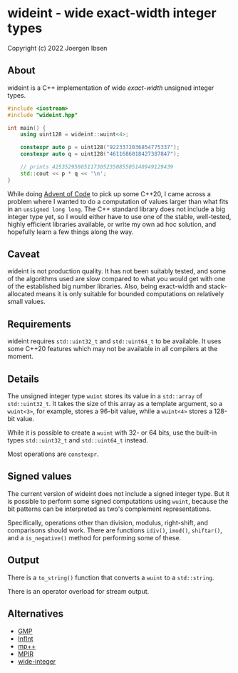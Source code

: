 
wideint - wide exact-width integer types
========================================

Copyright (c) 2022 Joergen Ibsen


About
-----

wideint is a C++ implementation of wide *exact-width* unsigned integer types.

~~~.cpp
#include <iostream>
#include "wideint.hpp"

int main() {
	using uint128 = wideint::wuint<4>;

	constexpr auto p = uint128("9223372036854775337");
	constexpr auto q = uint128("4611686018427387847");

	// prints 42535295865117305235085505148949129439
	std::cout << p * q << '\n';
}
~~~

While doing [Advent of Code](https://adventofcode.com/) to pick up some
C++20, I came across a problem where I wanted to do a computation of values
larger than what fits in an `unsigned long long`. The C++ standard library
does not include a big integer type yet, so I would either have to use one
of the stable, well-tested, highly efficient libraries available, or write
my own ad hoc solution, and hopefully learn a few things along the way.


Caveat
------

wideint is not production quality. It has not been suitably tested, and
some of the algorithms used are slow compared to what you would get with
one of the established big number libraries. Also, being exact-width and
stack-allocated means it is only suitable for bounded computations on
relatively small values.


Requirements
------------

wideint requires `std::uint32_t` and `std::uint64_t` to be available. It
uses some C++20 features which may not be available in all compilers at
the moment.


Details
-------

The unsigned integer type `wuint` stores its value in a `std::array` of
`std::uint32_t`. It takes the size of this array as a template argument,
so a `wuint<3>`, for example, stores a 96-bit value, while a `wuint<4>`
stores a 128-bit value.

While it is possible to create a `wuint` with 32- or 64 bits, use the
built-in types `std::uint32_t` and `std::uint64_t` instead.

Most operations are `constexpr`.


Signed values
-------------

The current version of wideint does not include a signed integer type. But
it is possible to perform some signed computations using `wuint`, because
the bit patterns can be interpreted as two's complement representations.

Specifically, operations other than division, modulus, right-shift, and
comparisons should work. There are functions `idiv()`, `imod()`, `shiftar()`,
and a `is_negative()` method for performing some of these.


Output
------

There is a `to_string()` function that converts a `wuint` to a `std::string`.

There is an operator overload for stream output.


Alternatives
------------

  - [GMP](https://gmplib.org/)
  - [InfInt](https://github.com/sercantutar/infint)
  - [mp++](https://github.com/bluescarni/mppp)
  - [MPIR](https://github.com/wbhart/mpir)
  - [wide-integer](https://github.com/ckormanyos/wide-integer)
